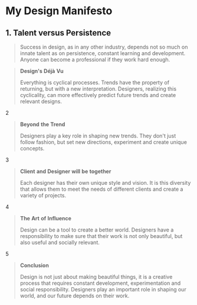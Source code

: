 # My Design Manifesto

## 1. **Talent** **versus** **Persistence**
>
> Success in design, as in any other industry, depends not so much on
> innate talent as on persistence, constant learning and development.
> Anyone can become a professional if they work hard enough.


> **Design's** **Déjà** **Vu**
>
> Everything is cyclical processes. Trends have the property of
> returning, but with a new interpretation. Designers, realizing this
> cyclicality, can more effectively predict future trends and create
> relevant designs.

2

> **Beyond** **the** **Trend**
>
> Designers play a key role in shaping new trends. They don't just
> follow fashion, but set new directions, experiment and create unique
> concepts.

3

> **Сlient** **and** **Designer** **will** **be** **together**
>
> Each designer has their own unique style and vision. It is this
> diversity that allows them to meet the needs of different clients and
> create a variety of projects.

4

> **The** **Art** **of** **Influence**
>
> Design can be a tool to create a better world. Designers have a
> responsibility to make sure that their work is not only beautiful, but
> also useful and socially relevant.

5

> **Conclusion**
>
> Design is not just about making beautiful things, it is a creative
> process that requires constant development, experimentation and social
> responsibility. Designers play an important role in shaping our world,
> and our future depends on their work.
